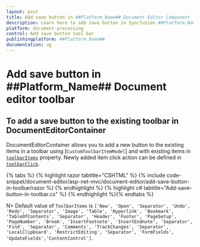 ```yaml
---
layout: post
title: Add save button in ##Platform_Name## Document Editor Component | Syncfusion
description: Learn here to add save button in Syncfusion ##Platform_Name## Document Editor component of Syncfusion Essential JS 2 and more.
platform: document-processing
control: Add save button tool bar 
publishingplatform: ##Platform_Name##
documentation: ug
---
```



# Add save button in ##Platform_Name## Document editor toolbar

## To add a save button to the existing toolbar in DocumentEditorContainer

DocumentEditorContainer allows you to add a new button to the existing items in a toolbar using [`CustomToolbarItemModel`] and with existing items in [`toolbarItems`](https://help.syncfusion.com/cr/aspnetcore-js2/Syncfusion.EJ2.DocumentEditor.DocumentEditorContainer.html#Syncfusion_EJ2_DocumentEditor_DocumentEditorContainer_ToolbarItems) property. Newly added item click action can be defined in [`toolbarClick`](https://help.syncfusion.com/cr/aspnetcore-js2/Syncfusion.EJ2.DocumentEditor.DocumentEditorContainer.html#Syncfusion_EJ2_DocumentEditor_DocumentEditorContainer_ToolbarClick).


{% tabs %}
{% highlight razor tabtitle="CSHTML" %}
{% include code-snippet/document-editor/asp-net-mvc/document-editor/add-save-button-in-toolbar/razor %}
{% endhighlight %}
{% highlight c# tabtitle="Add-save-button-in-toolbar.cs" %}
{% endhighlight %}{% endtabs %}



N> Default value of `ToolbarItems` is `['New', 'Open', 'Separator', 'Undo', 'Redo', 'Separator', 'Image', 'Table', 'Hyperlink', 'Bookmark', 'TableOfContents', 'Separator', 'Header', 'Footer', 'PageSetup', 'PageNumber', 'Break', 'InsertFootnote', 'InsertEndnote', 'Separator', 'Find', 'Separator', 'Comments', 'TrackChanges', 'Separator', 'LocalClipboard', 'RestrictEditing', 'Separator', 'FormFields', 'UpdateFields','ContentControl']`.